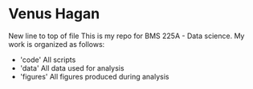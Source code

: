 # Venus Hagan
New line to top of file
This is my repo for BMS 225A - Data science. My work is organized as follows: 
- 'code' All scripts
- 'data' All data used for analysis
- 'figures' All figures produced during analysis